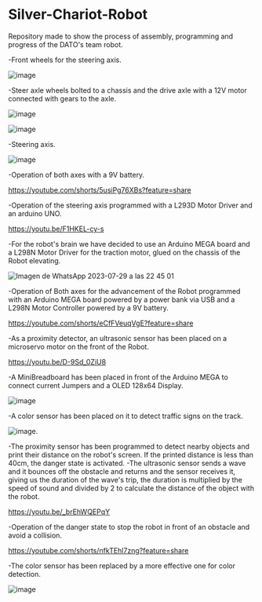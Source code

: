 # Silver-Chariot-Robot
Repository made to show the process of assembly, programming and progress of the DATO's team robot.

-Front wheels for the steering axis.

![image](https://github.com/Himot-03/Silver-Chariot-Robot/assets/74327576/1984601c-bb64-4e31-b8ba-782bf46d22ad)

-Steer axle wheels bolted to a chassis and the drive axle with a 12V motor connected with gears to the axle.

![image](https://github.com/Himot-03/Silver-Chariot-Robot/assets/74327576/cc768d9f-fdde-40bb-a029-79af96d88c83)

![image](https://github.com/Himot-03/Silver-Chariot-Robot/assets/74327576/b4f35366-8e56-43d0-a44c-420ccc448a41)

-Steering axis.

![image](https://github.com/Himot-03/Silver-Chariot-Robot/assets/74327576/9f4ba3d4-52d5-48bb-8235-8df50ec9cd1b)

-Operation of both axes with a 9V battery.

https://youtube.com/shorts/5usiPg76XBs?feature=share

-Operation of the steering axis programmed with a L293D Motor Driver and an arduino UNO.

https://youtu.be/F1HKEL-cy-s

-For the robot's brain we have decided to use an Arduino MEGA board and a L298N Motor Driver for the traction motor, glued on the chassis of the Robot elevating.

![Imagen de WhatsApp 2023-07-29 a las 22 45 01](https://github.com/Himot-03/Silver-Chariot-Robot/assets/74327576/745b1fcb-274f-4710-9774-fc287d5c9146)

-Operation of Both axes for the advancement of the Robot programmed with an Arduino MEGA board powered by a power bank via USB and a L298N Motor Controller powered by a 9V battery.

https://youtube.com/shorts/eCfFVeuqVgE?feature=share

-As a proximity detector, an ultrasonic sensor has been placed on a microservo motor on the front of the Robot.

https://youtu.be/D-9Sd_0ZiU8

-A MiniBreadboard has been placed in front of the Arduino MEGA to connect current Jumpers and a OLED 128x64 Display.

![image](https://github.com/Himot-03/Silver-Chariot-Robot/assets/74327576/9865d0ed-47d3-4a4d-9e25-fc649162dac9)

-A color sensor has been placed on it to detect traffic signs on the track.

![image](https://github.com/Himot-03/Silver-Chariot-Robot/assets/74327576/3c37ccf4-7e8b-4b86-83ea-fe1c53c761be).

-The proximity sensor has been programmed to detect nearby objects and print their distance on the robot's screen. If the printed distance is less than 40cm, the danger state is activated.
-The ultrasonic sensor sends a wave and it bounces off the obstacle and returns and the sensor receives it, giving us the duration of the wave's trip, the duration is multiplied by the speed of sound and divided by 2 to calculate the distance of the object with the robot.

https://youtu.be/_brEhWQEPqY

-Operation of the danger state to stop the robot in front of an obstacle and avoid a collision.

https://youtube.com/shorts/nfkTEhl7zng?feature=share

-The color sensor has been replaced by a more effective one for color detection.

![image](https://github.com/Himot-03/Silver-Chariot-Robot/assets/74327576/356a0544-2abc-462c-857a-099ce3db1a24)




